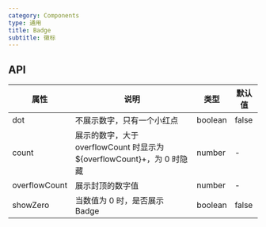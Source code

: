 ```yaml
---
category: Components
type: 通用
title: Badge
subtitle: 徽标
---
```

## API
  
| 属性 | 说明 | 类型 | 默认值 |
| --- | ---  | --- | ---   |
| dot | 不展示数字，只有一个小红点 | boolean | false |
| count | 展示的数字，大于 overflowCount 时显示为 ${overflowCount}+，为 0 时隐藏 | number | - |
| overflowCount | 展示封顶的数字值 | number | - |
| showZero | 当数值为 0 时，是否展示 Badge | boolean | false |
